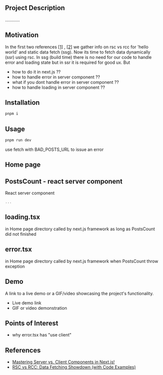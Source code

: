 <h2>Project Description</h2>
............

<h2>Motivation</h2>
In the first two references <a href='#ref1'>[1]</a> , <a href='#ref2'>[2]</a> we gather info on rsc vs rcc for 'hello world' and static data fetch (ssg). Now its time to fetch data dynamically (ssr) using rsc. In ssg (build time) there is no need for our code to handle error and loading state but in ssr it is required for good ux. But 

<ul>
<li>how to do it in next.js ??</li>
<li>how to handle error in server component ??</li>
<li>what if you dont handle error in server component ??</li>
<li>how to handle loading in server component ??</li>
</ul>


<h2>Installation</h2>

```bash
pnpm i
```


<h2>Usage</h2>

```bash
pnpm run dev
```
use fetch with BAD_POSTS_URL to issue an error

<h2>Home page</h2>

<h2>PostsCount - react server component</h2>
React server component

```ts
...
```

<h2>loading.tsx</h2>
in Home page directory
called by next.js framework as long as PostsCount did not finished


<h2>error.tsx</h2>
in Home page directory
called by next.js framework when PostsCount throw exception


<h2 id="demo">Demo</h2>
<p>A link to a live demo or a GIF/video showcasing the project's functionality.</p>
<ul>
    <li>Live demo link</li>
    <li>GIF or video demonstration</li>
</ul>

<h2 id="points-of-interest">Points of Interest</h2>
<ul>
    <li>why error.tsx has "use client"</li>
    
</ul>

<h2 id="references">References</h2>
<ul>
    <li id='ref1'><a href='https://youtu.be/7WhcpereZkQ'>Mastering Server vs. Client Components in Next.js! </a></li>
    <li id='ref2'><a href='https://youtu.be/ck8ZEuPmhSM'> RSC vs RCC: Data Fetching Showdown (with Code Examples) </a></li>
</ul>

